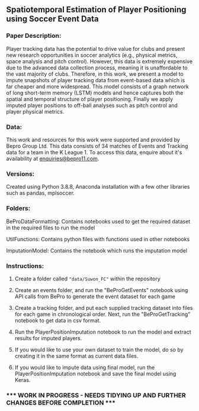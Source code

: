 ## Spatiotemporal Estimation of Player Positioning using Soccer Event Data

### Paper Description: 
Player tracking data has the potential to drive value for clubs and present new research opportunities in soccer analytics (e.g., physical metrics, space analysis and pitch control). However, this data is extremely expensive due to the advanced data collection process, meaning it is unaffordable to the vast majority of clubs. Therefore, in this work, we present a model to impute snapshots of player tracking data from event-based data which is far cheaper and more widespread. This model consists of a graph network of long short-term memory (LSTM) models and hence captures both the spatial and temporal structure of player positioning. Finally we apply imputed player positions to off-ball analyses such as pitch control and player physical metrics.

### Data: 
This work and resources for this work were supported and provided by Bepro Group Ltd. This data consists of 34 matches of Events and Tracking data for a team in the K League 1. To access this data, enquire about it's availability at enquiries@bepro11.com.

### Versions: 
Created using Python 3.8.8, Anaconda installation with a few other libraries such as pandas, mplsoccer.

### Folders: 
BeProDataFormatting: Contains notebooks used to get the required dataset in the required files to run the model

UtilFunctions: Contains python files with functions used in other notebooks

ImputationModel: Contains the notebook which runs the imputation model

### Instructions:
1. Create a folder called `"data/Suwon_FC"` within the repository

2. Create an events folder, and run the "BeProGetEvents" notebook using API calls from BePro to generate the event dataset for each game

3. Create a tracking folder, and put each supplied tracking dataset into files for each game in chronological order. Next, run the "BeProGetTracking" notebook to get data in csv format.

4. Run the PlayerPositionImputation notebook to run the model and extract results for imputed players. 

5. If you would like to use your own dataset to train the model, do so by creating it in the same format as current data files.

6. If you would like to impute data using final model, run the PlayerPositionImputation notebook and save the final model using Keras.

### *** WORK IN PROGRESS - NEEDS TIDYING UP AND FURTHER CHANGES BEFORE COMPLETION ***

